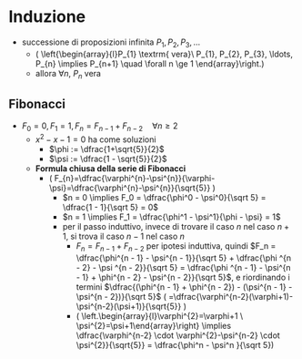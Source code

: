 # Induzione

  - successione di proposizioni infinita $P_{1}, P_{2}, P_{3}, \ldots$
    - \( \left\{\begin{array}{l}P_{1} \textrm{ vera}\\ P_{1}, P_{2}, P_{3}, \ldots, P_{n} \implies P_{n+1} \quad \forall n \ge 1 \end{array}\right.\)
    - allora $\forall n, \ P_n$ vera

## Fibonacci

- $F_0 = 0, F_1 = 1, F_n = F_{n - 1} + F_{n - 2} \quad \forall n \ge 2$
  - $x^2 -x -1 = 0$ ha come soluzioni
    - $\phi := \dfrac{1+\sqrt{5}}{2}$
    - $\psi := \dfrac{1 - \sqrt{5}}{2}$
  - **Formula chiusa della serie di Fibonacci**
    - \( F_{n}=\dfrac{\varphi^{n}-\psi^{n}}{\varphi-\psi}=\dfrac{\varphi^{n}-\psi^{n}}{\sqrt{5}} \)
      - $n = 0 \implies F_0 = \dfrac{\phi^0 - \psi^0}{\sqrt 5} = \dfrac{1 - 1}{\sqrt 5} = 0$
      - $n = 1 \implies F_1 = \dfrac{\phi^1 - \psi^1}{\phi - \psi} = 1$
      - per il passo induttivo, invece di trovare il caso $n$ nel caso $n+ 1$, si trova il caso $n - 1$ nel caso $n$
        - $F_n = F_{n - 1} + F_{n - 2}$ per ipotesi induttiva, quindi $F_n = \dfrac{\phi^{n - 1} - \psi^{n - 1}}{\sqrt 5} + \dfrac{\phi ^{n - 2} - \psi ^{n - 2}}{\sqrt 5} = \dfrac{\phi ^{n - 1} - \psi^{n - 1} + \phi^{n - 2} - \psi^{n - 2}}{\sqrt 5}$, e riordinando i termini $\dfrac{(\phi^{n - 1} + \phi^{n - 2}) - (\psi^{n - 1} - \psi^{n - 2})}{\sqrt 5}$ \( =\dfrac{\varphi^{n-2}(\varphi+1)-\psi^{n-2}(\psi+1)}{\sqrt{5}} \)
        - \( \left.\begin{array}{l}\varphi^{2}=\varphi+1 \\ \psi^{2}=\psi+1\end{array}\right\} \implies \dfrac{\varphi^{n-2} \cdot \varphi^{2}-\psi^{n-2} \cdot \psi^{2}}{\sqrt{5}} = \dfrac{\phi^n - \psi^n }{\sqrt 5}\)
